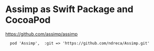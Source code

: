 # Assimp as Swift Package and CocoaPod

https://github.com/assimp/assimp

```
  pod 'Assimp',  :git => 'https://github.com/ndreca/Assimp.git'
```
